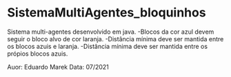 # SistemaMultiAgentes_bloquinhos

Sistema multi-agentes desenvolvido em java.
-Blocos da cor azul devem seguir o bloco alvo de cor laranja.
-Distância mínima deve ser mantida entre os blocos azuis e laranja.
-Distância mínima deve ser mantida entre os própios blocos azuis.

Auor: Eduardo Marek Data: 07/2021
